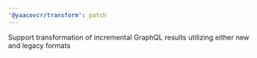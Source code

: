 ```yaml
---
'@yaacovcr/transform': patch
---
```


Support transformation of incremental GraphQL results utilizing either new and legacy formats

